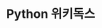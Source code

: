 ---
title: Python 위키독스
tags: [python, wikidocs]
style: fill
color: primary
description: Python 내용을 정리한 위키독스
external_url: https://www.notion.so/Django-d37ca22082b54ef7a091da560862e1f1
---